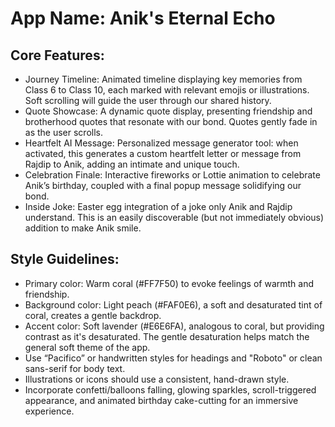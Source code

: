 # **App Name**: Anik's Eternal Echo

## Core Features:

- Journey Timeline: Animated timeline displaying key memories from Class 6 to Class 10, each marked with relevant emojis or illustrations. Soft scrolling will guide the user through our shared history.
- Quote Showcase: A dynamic quote display, presenting friendship and brotherhood quotes that resonate with our bond. Quotes gently fade in as the user scrolls.
- Heartfelt AI Message: Personalized message generator tool: when activated, this generates a custom heartfelt letter or message from Rajdip to Anik, adding an intimate and unique touch.
- Celebration Finale: Interactive fireworks or Lottie animation to celebrate Anik’s birthday, coupled with a final popup message solidifying our bond.
- Inside Joke: Easter egg integration of a joke only Anik and Rajdip understand. This is an easily discoverable (but not immediately obvious) addition to make Anik smile.

## Style Guidelines:

- Primary color: Warm coral (#FF7F50) to evoke feelings of warmth and friendship.
- Background color: Light peach (#FAF0E6), a soft and desaturated tint of coral, creates a gentle backdrop.
- Accent color: Soft lavender (#E6E6FA), analogous to coral, but providing contrast as it's desaturated. The gentle desaturation helps match the general soft theme of the app.
- Use “Pacifico” or handwritten styles for headings and "Roboto" or clean sans-serif for body text.
- Illustrations or icons should use a consistent, hand-drawn style.
- Incorporate confetti/balloons falling, glowing sparkles, scroll-triggered appearance, and animated birthday cake-cutting for an immersive experience.